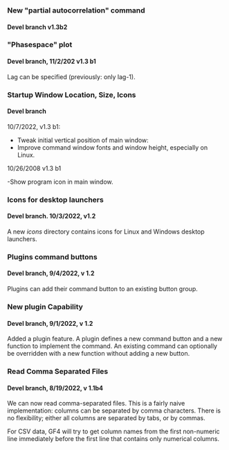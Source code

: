
### New "partial autocorrelation" command
#### Devel branch v1.3b2

### "Phasespace" plot
#### Devel branch, 11/2/202 v1.3 b1
Lag can be specified (previously: only lag-1). 

### Startup Window Location, Size, Icons
#### Devel branch

10/7/2022, v1.3 b1:

- Tweak initial vertical position of main window: 
- Improve command window fonts and window height, especially on Linux.

10/26/2008 v1.3 b1

-Show program icon in main window.

### Icons for desktop launchers
#### Devel branch. 10/3/2022, v1.2
A new _icons_ directory contains icons for Linux and Windows desktop launchers.

### Plugins command buttons
#### Devel branch, 9/4/2022, v 1.2
Plugins can add their command button to an existing button group.

### New plugin Capability
#### Devel branch, 9/1/2022, v 1.2
Added a plugin feature. A plugin defines a new command button and a new
function to implement the command.  An existing command can optionally be
overridden with a new function without adding a new button.

### Read Comma Separated Files
#### Devel branch, 8/19/2022, v 1.1b4
We can now read comma-separated files.  This is a fairly naive implementation:
columns can be separated by comma characters.  There is no flexibility; either
all columns are separated by tabs, or by commas.

For CSV data, GF4 will try to get column names from the first non-numeric line
immediately before the first line that contains only numerical columns.

